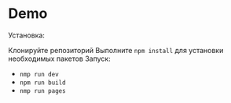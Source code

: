# Demo

Установка:

Клонируйте репозиторий
Выполните `npm install` для установки необходимых пакетов
Запуск:

- `nmp run dev`
- `npm run build`
- `nmp run pages`


